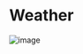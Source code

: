 # Weather
![image](https://github.com/MANJHUPRIYANGA/Weather/assets/91591550/806648a5-f1b0-4a87-bffe-c129e1bf3924)
